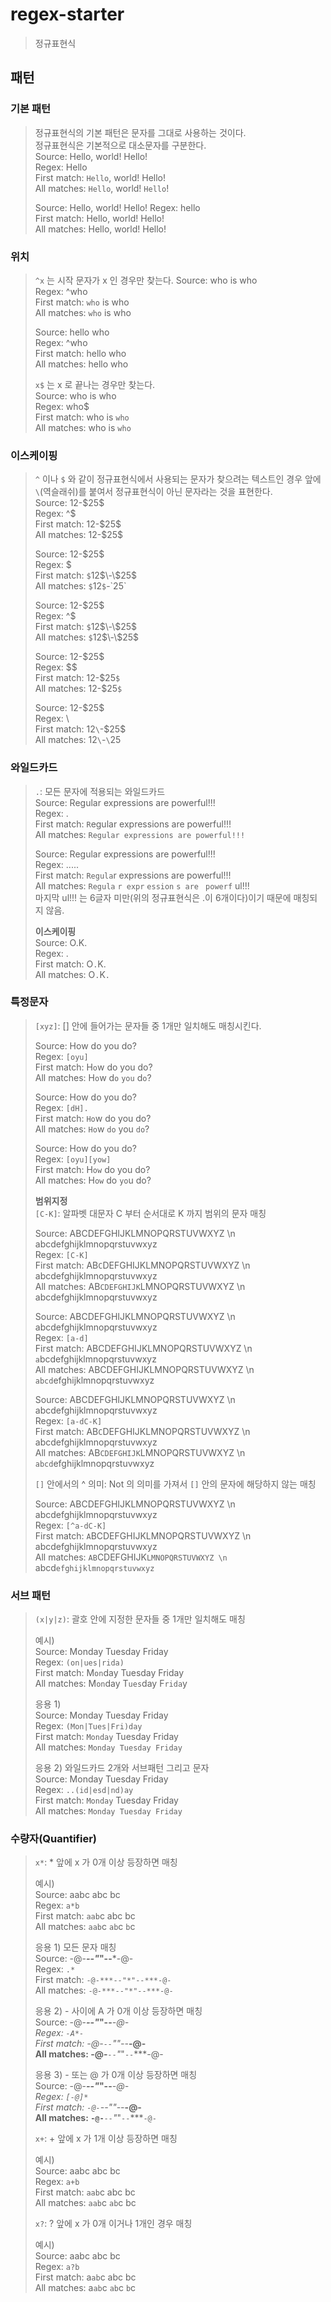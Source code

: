 # regex-starter
> 정규표현식

## 패턴
### 기본 패턴
> 정규표현식의 기본 패턴은 문자를 그대로 사용하는 것이다.  
> 정규표현식은 기본적으로 대소문자를 구분한다.  
> Source: Hello, world! Hello!   
> Regex: Hello   
> First match: `Hello`, world! Hello!    
> All matches: `Hello`, world! `Hello`!    
>
> Source: Hello, world! Hello! 
> Regex: hello  
> First match: Hello, world! Hello!    
> All matches: Hello, world! Hello!

### 위치
> `^x` 는 시작 문자가 x 인 경우만 찾는다.
> Source: who is who  
> Regex: ^who  
> First match: `who` is who  
> All matches: `who` is who  
> 
> Source: hello who  
> Regex: ^who  
> First match: hello who    
> All matches: hello who    
> 
> `x$` 는 x 로 끝나는 경우만 찾는다.  
> Source: who is who  
> Regex: who$  
> First match: who is `who`  
> All matches: who is `who`  
 
### 이스케이핑
> `^` 이나 `$` 와 같이 정규표현식에서 사용되는 문자가 찾으려는 텍스트인 경우 앞에 `\`(역슬래쉬)를 붙여서 정규표현식이 아닌 문자라는 것을 표현한다.  
> Source: $12$\-\$25$  
> Regex: ^$  
> First match: $12$\-\$25$  
> All matches: $12$\-\$25$  
>
> Source: $12$\-\$25$  
> Regex: \$   
> First match: `$`12$\-\$25$    
> All matches: `$`12`$`\-\`$`25`$`  
>
> Source: $12$\-\$25$  
> Regex: ^\$  
> First match: `$`12$\-\$25$  
> All matches: `$`12$\-\$25$  
>
> Source: $12$\-\$25$  
> Regex: \$$  
> First match: $12$\-\$25`$`  
> All matches: $12$\-\$25`$`  
>
> Source: $12$\-\$25$  
> Regex: \\  
> First match: $12$`\`-\$25$  
> All matches: $12$`\`-`\`$25$

### 와일드카드
> `.`: 모든 문자에 적용되는 와일드카드  
> Source: Regular expressions are powerful!!!    
> Regex: .  
> First match: `R`egular expressions are powerful!!!  
> All matches: `Regular expressions are powerful!!!`  
>
> Source: Regular expressions are powerful!!!    
> Regex: .....  
> First match: `Regula`r expressions are powerful!!!  
> All matches: `Regula` `r expr` `ession` `s are ` `powerf` ul!!!  
> 마지막 ul!!! 는 6글자 미만(위의 정규표현식은 .이 6개이다)이기 때문에 매칭되지 않음.  
>
> **이스케이핑**  
> Source: O.K.  
> Regex: \.  
> First match: O`.`K.  
> All matches: O`.`K`.`  

### 특정문자
> `[xyz]`: [] 안에 들어가는 문자들 중 1개만 일치해도 매칭시킨다.  
> 
> Source: How do you do?  
> Regex: `[oyu]`  
> First match: H`o`w do you do?  
> All matches: H`o`w d`o` `you` d`o`?   
>
> Source: How do you do?  
> Regex: `[dH].`  
> First match: `Ho`w do you do?  
> All matches: `Ho`w `do` you `do`?   
>
> Source: How do you do?  
> Regex: `[oyu][yow]`  
> First match: H`ow` do you do?  
> All matches: H`ow` do `yo`u do?   
> 
> **범위지정**  
> `[C-K]`: 알파벳 대문자 C 부터 순서대로 K 까지 범위의 문자 매칭  
>
> Source: ABCDEFGHIJKLMNOPQRSTUVWXYZ \n abcdefghijklmnopqrstuvwxyz  
> Regex: `[C-K]`  
> First match: AB`C`DEFGHIJKLMNOPQRSTUVWXYZ \n abcdefghijklmnopqrstuvwxyz  
> All matches: AB`CDEFGHIJK`LMNOPQRSTUVWXYZ \n abcdefghijklmnopqrstuvwxyz   
>
> Source: ABCDEFGHIJKLMNOPQRSTUVWXYZ \n abcdefghijklmnopqrstuvwxyz  
> Regex: `[a-d]`  
> First match: ABCDEFGHIJKLMNOPQRSTUVWXYZ \n `a`bcdefghijklmnopqrstuvwxyz  
> All matches: ABCDEFGHIJKLMNOPQRSTUVWXYZ \n `abcd`efghijklmnopqrstuvwxyz   
>
> Source: ABCDEFGHIJKLMNOPQRSTUVWXYZ \n abcdefghijklmnopqrstuvwxyz  
> Regex: `[a-dC-K]`  
> First match: AB`C`DEFGHIJKLMNOPQRSTUVWXYZ \n abcdefghijklmnopqrstuvwxyz  
> All matches: AB`CDEFGHIJK`LMNOPQRSTUVWXYZ \n `abcd`efghijklmnopqrstuvwxyz   
> 
> `[]` 안에서의 ^ 의미: Not 의 의미를 가져서 `[]` 안의 문자에 해당하지 않는 매칭  
>
> Source: ABCDEFGHIJKLMNOPQRSTUVWXYZ \n abcdefghijklmnopqrstuvwxyz  
> Regex: `[^a-dC-K]`  
> First match: `A`BCDEFGHIJKLMNOPQRSTUVWXYZ \n abcdefghijklmnopqrstuvwxyz  
> All matches: `AB`CDEFGHIJK`LMNOPQRSTUVWXYZ \n `abcd`efghijklmnopqrstuvwxyz`   
 
### 서브 패턴
> `(x|y|z)`: 괄호 안에 지정한 문자들 중 1개만 일치해도 매칭  
> 
> 예시)   
> Source: Monday Tuesday Friday  
> Regex: `(on|ues|rida)`  
> First match: M`on`day Tuesday Friday  
> All matches: M`on`day T`ues`day F`rida`y  
> 
> 응용 1)  
> Source: Monday Tuesday Friday  
> Regex: `(Mon|Tues|Fri)day`  
> First match: `Monday` Tuesday Friday   
> All matches: `Monday Tuesday Friday`    
>
> 응용 2) 와일드카드 2개와 서브패턴 그리고 문자   
> Source: Monday Tuesday Friday  
> Regex: `..(id|esd|nd)ay`  
> First match: `Monday` Tuesday Friday   
> All matches: `Monday Tuesday Friday`    

### 수량자(Quantifier)
> `x*`: * 앞에 x 가 0개 이상 등장하면 매칭  
> 
> 예시)  
> Source: aabc abc bc  
> Regex: `a*b`  
> First match: `aab`c abc bc  
> All matches: `aab`c `ab`c `b`c  
> 
> 응용 1) 모든 문자 매칭  
> Source: -@-***--"*"--***-@-  
> Regex: `.*`  
> First match: `-@-***--"*"--***-@-`  
> All matches: `-@-***--"*"--***-@-`  
>
> 응용 2) - 사이에 A 가 0개 이상 등장하면 매칭     
> Source: -@-***--"*"--***-@-  
> Regex: `-A*-`  
> First match: -@-***`--`"*"--***-@-  
> All matches: -@-***`--`"*"`--`***-@-  
>
> 응용 3) - 또는 @ 가 0개 이상 등장하면 매칭       
> Source: -@-***--"*"--***-@-  
> Regex: `[-@]*`  
> First match: `-@-`***--"*"--***-@-  
> All matches: `-@-`***`--`"*"`--`***`-@-`  
> 
> `x+`: + 앞에 x 가 1개 이상 등장하면 매칭
> 
> 예시)  
> Source: aabc abc bc  
> Regex: `a+b`  
> First match: `aab`c abc bc  
> All matches: `aab`c `ab`c bc  
> 
> `x?`: ? 앞에 x 가 0개 이거나 1개인 경우 매칭  
>
> 예시)  
> Source: aabc abc bc  
> Regex: `a?b`  
> First match: a`ab`c abc bc  
> All matches: a`ab`c `ab`c `b`c  


